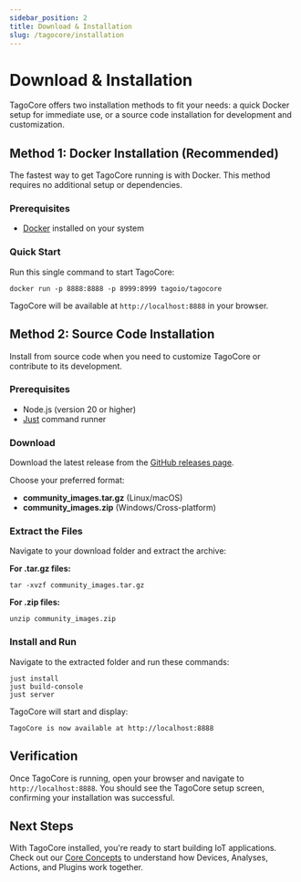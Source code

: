 ```yaml
---
sidebar_position: 2
title: Download & Installation
slug: /tagocore/installation
---
```


# Download & Installation

TagoCore offers two installation methods to fit your needs: a quick Docker setup for immediate use, or a source code installation for development and customization.

## Method 1: Docker Installation (Recommended)

The fastest way to get TagoCore running is with Docker. This method requires no additional setup or dependencies.

### Prerequisites

- [Docker](https://docs.docker.com/get-docker/) installed on your system

### Quick Start

Run this single command to start TagoCore:

```shell
docker run -p 8888:8888 -p 8999:8999 tagoio/tagocore
```

TagoCore will be available at `http://localhost:8888` in your browser.

## Method 2: Source Code Installation

Install from source code when you need to customize TagoCore or contribute to its development.

### Prerequisites

- Node.js (version 20 or higher)
- [Just](https://github.com/casey/just) command runner

### Download

Download the latest release from the [GitHub releases page](https://github.com/tago-io/tagocore/releases/latest). 

Choose your preferred format:
- **community_images.tar.gz** (Linux/macOS)
- **community_images.zip** (Windows/Cross-platform)

### Extract the Files

Navigate to your download folder and extract the archive:

**For .tar.gz files:**
```shell
tar -xvzf community_images.tar.gz
```

**For .zip files:**
```shell
unzip community_images.zip
```

### Install and Run

Navigate to the extracted folder and run these commands:

```shell
just install
just build-console
just server
```

TagoCore will start and display:
```shell
TagoCore is now available at http://localhost:8888
```

## Verification

Once TagoCore is running, open your browser and navigate to `http://localhost:8888`. You should see the TagoCore setup screen, confirming your installation was successful.

## Next Steps

With TagoCore installed, you're ready to start building IoT applications. Check out our [Core Concepts](/docs/tagocore/) to understand how Devices, Analyses, Actions, and Plugins work together.
